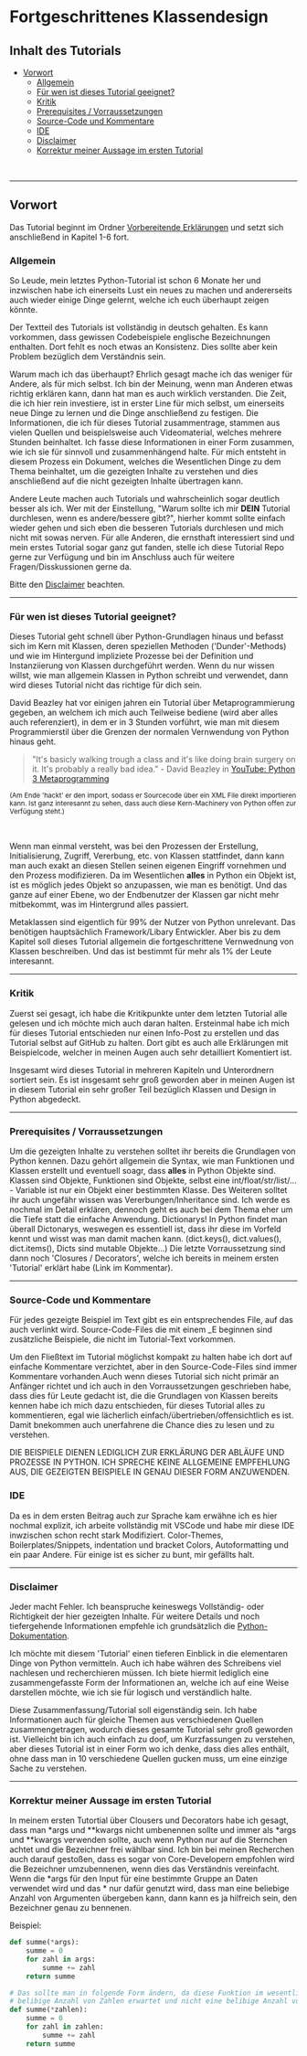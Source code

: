 # Fortgeschrittenes Klassendesign

## Inhalt des Tutorials

- [Vorwort](#vorwort)
  - [Allgemein](#allgemein)
  - [Für wen ist dieses Tutorial geeignet?](#für-wen-ist-dieses-tutorial-geeignet?)
  - [Kritik](#kritik)
  - [Prerequisites / Vorraussetzungen](#prerequisites-/-vorraussetzungen)
  - [Source-Code und Kommentare](#source-code-und-kommentare)
  - [IDE](#ide)
  - [Disclaimer](#disclaimer)
  - [Korrektur meiner Aussage im ersten Tutorial](#korrektur-meiner-aussage-im-ersten-tutorial)

<br/>

---

## Vorwort

Das Tutorial beginnt im Ordner [Vorbereitende Erklärungen](https://github.com/Geralonx/Classes_Tutorial/tree/main/Vorbereitende_Erklaerungen)
und setzt sich anschließend in Kapitel 1-6 fort.

### Allgemein

So Leude, mein letztes Python-Tutorial ist schon 6 Monate her und inzwischen habe ich einerseits Lust ein neues zu machen und andererseits auch wieder einige Dinge gelernt, welche ich euch überhaupt zeigen könnte.

Der Textteil des Tutorials ist vollständig in deutsch gehalten. Es kann vorkommen, dass gewissen Codebeispiele englische Bezeichnungen enthalten. Dort fehlt es noch etwas an Konsistenz. Dies sollte aber kein Problem bezüglich dem Verständnis sein.

Warum mach ich das überhaupt? Ehrlich gesagt mache ich das weniger für Andere, als für mich selbst. Ich bin der Meinung, wenn man Anderen etwas richtig erklären kann, dann hat man es auch wirklich verstanden. Die Zeit, die ich hier rein investiere, ist in erster Line für mich selbst, um einerseits neue Dinge zu lernen und die Dinge anschließend zu festigen. Die Informationen, die ich für dieses Tutorial zusammentrage, stammen aus vielen Quellen und beispielsweise auch Videomaterial, welches mehrere Stunden beinhaltet. Ich fasse diese Informationen in einer Form zusammen, wie ich sie für sinnvoll und zusammenhängend halte. Für mich entsteht in diesem Prozess ein Dokument, welches die Wesentlichen Dinge zu dem Thema beinhaltet, um die gezeigten Inhalte zu verstehen und dies anschließend auf die nicht gezeigten Inhalte übertragen kann.

Andere Leute machen auch Tutorials und wahrscheinlich sogar deutlich besser als ich. Wer mit der Einstellung, "Warum sollte ich mir **DEIN** Tutorial durchlesen, wenn es andere/bessere gibt?", hierher kommt sollte einfach wieder gehen und sich eben die besseren Tutorials durchlesen und mich nicht mit sowas nerven. Für alle Anderen, die ernsthaft interessiert sind und mein erstes Tutorial sogar ganz gut fanden, stelle ich diese Tutorial Repo gerne zur Verfügung und bin im Anschluss auch für weitere Fragen/Disskussionen gerne da.

Bitte den [Disclaimer](#disclaimer) beachten.

---

### Für wen ist dieses Tutorial geeignet?

Dieses Tutorial geht schnell über Python-Grundlagen hinaus und befasst sich im Kern mit Klassen, deren speziellen Methoden ('Dunder'-Methods) und wie im Hintergund impliziete Prozesse bei der Definition und Instanziierung von Klassen durchgeführt werden. Wenn du nur wissen willst, wie man allgemein Klassen in Python schreibt und verwendet, dann wird dieses Tutorial nicht das richtige für dich sein.

David Beazley hat vor einigen jahren ein Tutorial über Metaprogrammierung gegeben, an welchem ich mich auch Teilweise bediene (wird aber alles auch referenziert), in dem er in 3 Stunden vorführt, wie man mit diesem Programmierstil über die Grenzen der normalen Vernwendung von Python hinaus geht.

> "It's basicly walking trough a class and it's like doing brain surgery on it. It's probably a really bad idea." \- David Beazley in [YouTube: Python 3 Metaprogramming](https://youtu.be/sPiWg5jSoZI)

<sub>(Am Ende 'hackt' er den import, sodass er Sourcecode über ein XML File direkt importieren kann. Ist ganz interesannt zu sehen, dass auch diese Kern-Machinery von Python offen zur Verfügung steht.)</sub>

<br/>

Wenn man einmal versteht, was bei den Prozessen der Erstellung, Initialisierung, Zugriff, Vererbung, etc. von Klassen stattfindet, dann kann man auch exakt an diesen Stellen seinen eigenen Eingriff vornehmen und den Prozess modifizieren. Da im Wesentlichen **alles** in Python ein Objekt ist, ist es möglich jedes Objekt so anzupassen, wie man es benötigt. Und das ganze auf einer Ebene, wo der Endbenutzer der Klassen gar nicht mehr mitbekommt, was im Hintergrund alles passiert.

Metaklassen sind eigentlich für 99% der Nutzer von Python unrelevant. Das benötigen hauptsächlich Framework/Libary Entwickler. Aber bis zu dem Kapitel soll dieses Tutorial allgemein die fortgeschrittene Vernwednung von Klassen beschreiben. Und das ist bestimmt für mehr als 1% der Leute interesannt.

---

### Kritik

Zuerst sei gesagt, ich habe die Kritikpunkte unter dem letzten Tutorial alle gelesen und ich möchte mich auch daran halten. Ersteinmal habe ich mich für dieses Tutorial entschieden nur einen Info-Post zu erstellen und das Tutorial selbst auf GitHub zu halten. Dort gibt es auch alle Erklärungen mit Beispielcode, welcher in meinen Augen auch sehr detailliert Komentiert ist.

Insgesamt wird dieses Tutorial in mehreren Kapiteln und Unterordnern sortiert sein. Es ist insgesamt sehr groß geworden aber in meinen Augen ist in diesem Tutorial ein sehr großer Teil bezüglich Klassen und Design in Python abgedeckt.

---

### Prerequisites / Vorraussetzungen

Um die gezeigten Inhalte zu verstehen solltet ihr bereits die Grundlagen von Python kennen. Dazu gehört allgemein die Syntax, wie man Funktionen und Klassen erstellt und eventuell soagr, dass **alles** in Python Objekte sind. Klassen sind Objekte, Funktionen sind Objekte, selbst eine int/float/str/list/... - Variable ist nur ein Objekt einer bestimmten Klasse. Des Weiteren solltet ihr auch ungefähr wissen was Vererbungen/Inheritance sind. Ich werde es nochmal im Detail erklären, dennoch geht es auch bei dem Thema eher um die Tiefe statt die einfache Anwendung. Dictionarys! In Python findet man überall Dictonarys, weswegen es essentiell ist, dass ihr diese im Vorfeld kennt und wisst was man damit machen kann. (dict.keys(), dict.values(), dict.items(), Dicts sind mutable Objekte...) Die letzte Vorraussetzung sind dann noch 'Closures / Decorators', welche ich bereits in meinem ersten 'Tutorial' erklärt habe (Link im Kommentar).

---

### Source-Code und Kommentare

Für jedes gezeigte Beispiel im Text gibt es ein entsprechendes File, auf das auch verlinkt wird. Source-Code-Files die mit einem \_E beginnen sind zusätzliche Beispiele, die nicht im Tutorial-Text vorkommen.

Um den Fließtext im Tutorial möglichst kompakt zu halten habe ich dort auf einfache Kommentare verzichtet, aber in den Source-Code-Files sind immer Kommentare vorhanden.Auch wenn dieses Tutorial sich nicht primär an Anfänger richtet und ich auch in den Vorraussetzungen geschrieben habe, dass dies für Leute gedacht ist, die die Grundlagen von Klassen bereits kennen habe ich mich dazu entschieden, für dieses Tutorial alles zu kommentieren, egal wie lächerlich einfach/übertrieben/offensichtlich es ist. Damit bnekommen auch unerfahrene die Chance dies zu lesen und zu verstehen.

DIE BEISPIELE DIENEN LEDIGLICH ZUR ERKLÄRUNG DER ABLÄUFE UND PROZESSE IN PYTHON. ICH SPRECHE KEINE ALLGEMEINE EMPFEHLUNG AUS, DIE GEZEIGTEN BEISPIELE IN GENAU DIESER FORM ANZUWENDEN.

### IDE

Da es in dem ersten Beitrag auch zur Sprache kam erwähne ich es hier nochmal explizit, ich arbeite vollständig mit VSCode und habe mir diese IDE inwzischen schon recht stark Modifiziert. Color-Themes, Boilerplates/Snippets, indentation und bracket Colors, Autoformatting und ein paar Andere. Für einige ist es sicher zu bunt, mir gefällts halt.

---

### Disclaimer

Jeder macht Fehler. Ich beanspruche keineswegs Vollständig- oder Richtigkeit der hier gezeigten Inhalte. Für weitere Details und noch tiefergehende Informationen empfehle ich grundsätzlich die [Python-Dokumentation](https://docs.python.org/3/).

Ich möchte mit diesem 'Tutorial' einen tieferen Einblick in die elementaren Dinge von Python vermitteln. Auch ich habe währen des Schreibens viel nachlesen und recherchieren müssen. Ich biete hiermit lediglich eine zusammengefasste Form der Informationen an, welche ich auf eine Weise darstellen möchte, wie ich sie für logisch und verständlich halte.

Diese Zusammenfassung/Tutorial soll eigenständig sein. Ich habe Informationen auch für gleiche Themen aus verschiedenen Quellen zusammengetragen, wodurch dieses gesamte Tutorial sehr groß geworden ist. Vielleicht bin ich auch einfach zu doof, um Kurzfassungen zu verstehen, aber dieses Tutorial ist in einer Form wo ich denke, dass dies alles enthält, ohne dass man in 10 verschiedene Quellen gucken muss, um eine einzige Sache zu verstehen.

---

### Korrektur meiner Aussage im ersten Tutorial

In meinem ersten Tutortial über Clousers und Decorators habe ich gesagt, dass man \*args und \*\*kwargs nicht umbenennen sollte und immer als \*args und \*\*kwargs verwenden sollte, auch wenn Python nur auf die Sternchen achtet und die Bezeichner frei wählbar sind. Ich bin bei meinen Recherchen auch darauf gestoßen, dass es sogar von Core-Developern empfohlen wird die Bezeichner umzubennenen, wenn dies das Verständnis vereinfacht. Wenn die \*args für den Input für eine bestimmte Gruppe an Daten verwendet wird und das \* nur dafür genutzt wird, dass man eine beliebige Anzahl von Argumenten übergeben kann, dann kann es ja hilfreich sein, den Bezeichner genau zu bennenen.

Beispiel:

```py
def summe(*args):
    summe = 0
    for zahl in args:
        summe += zahl
    return summe

# Das sollte man in folgende Form ändern, da diese Funktion im wesentlich eine
# belibige Anzahl von Zahlen erwartet und nicht eine belibige Anzahl von belibigen Argumenten:
def summe(*zahlen):
    summe = 0
    for zahl in zahlen:
        summe += zahl
    return summe
```
